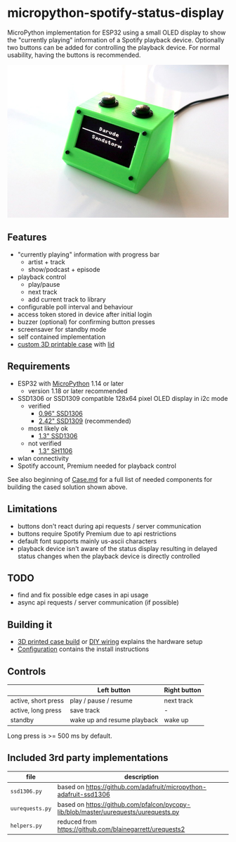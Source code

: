 # micropython-spotify-status-display

MicroPython implementation for ESP32 using a small OLED display to show the "currently playing" information of a Spotify playback device. Optionally two buttons can be added for controlling the playback device. For normal usability, having the buttons is recommended.

![2.42" OLED in 3D printed case](images/2_42inch_oled_in_case.jpg)

## Features

- "currently playing" information with progress bar
  - artist + track
  - show/podcast + episode
- playback control
  - play/pause
  - next track
  - add current track to library
- configurable poll interval and behaviour
- access token stored in device after initial login
- buzzer (optional) for confirming button presses
- screensaver for standby mode
- self contained implementation
- [custom 3D printable case](stl/case.stl) with [lid](stl/lid.stl)

## Requirements

- ESP32 with [MicroPython](https://micropython.org/) 1.14 or later
  - version 1.18 or later recommended
- SSD1306 or SSD1309 compatible 128x64 pixel OLED display in i2c mode
  - verified
    - [0.96" SSD1306](https://www.google.com/search?q=128x64+oled+i2c+0.96+ssd1306)
    - [2.42" SSD1309](https://www.google.com/search?q=128x64+oled+i2c+2.42+ssd1309) (recommended)
  - most likely ok
    - [1.3" SSD1306](https://www.google.com/search?q=128x64+oled+i2c+1.3+ssd1306)
  - not verified
    - [1.3" SH1106](https://www.google.com/search?q=128x64+oled+i2c+1.3+sh1106)
- wlan connectivity
- Spotify account, Premium needed for playback control

See also beginning of [Case.md](Case.md) for a full list of needed components for building the cased solution shown above.

## Limitations

- buttons don't react during api requests / server communication
- buttons require Spotify Premium due to api restrictions
- default font supports mainly us-ascii characters
- playback device isn't aware of the status display resulting in delayed status changes when the playback device is directly controlled

## TODO

- find and fix possible edge cases in api usage
- async api requests / server communication (if possible)

## Building it

- [3D printed case build](Case.md) or [DIY wiring](Wiring.md) explains the hardware setup
- [Configuration](Configuration.md) contains the install instructions

## Controls

| | Left button | Right button |
| --- | --- | --- |
| active, short press | play / pause / resume | next track |
| active, long press | save track | - |
| standby | wake up and resume playback | wake up |

Long press is >= 500 ms by default.

## Included 3rd party implementations

| file | description |
| --- | --- |
| `ssd1306.py` | based on <https://github.com/adafruit/micropython-adafruit-ssd1306> |
| `uurequests.py` | based on <https://github.com/pfalcon/pycopy-lib/blob/master/uurequests/uurequests.py> |
| `helpers.py` | reduced from <https://github.com/blainegarrett/urequests2> |
